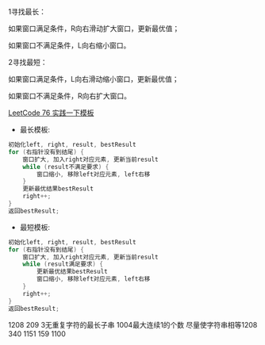
1寻找最长：

如果窗口满足条件，R向右滑动扩大窗口，更新最优值；

如果窗口不满足条件，L向右缩小窗口。

2寻找最短：

如果窗口满足条件，L向右滑动缩小窗口，更新最优值；

如果窗口不满足条件，R向右扩大窗口。

[LeetCode 76 实践一下模板](https://github.com/shichangzhi/fucking-algorithm-book/blob/main/%E7%AC%AC1%E7%AB%A0-%E6%A0%B8%E5%BF%83%E5%A5%97%E8%B7%AF%E7%AF%87/1.7-%E6%88%91%E5%86%99%E4%BA%86%E4%B8%80%E4%B8%AA%E6%A8%A1%E6%9D%BF%EF%BC%8C%E6%8A%8A%E6%BB%91%E5%8A%A8%E7%AA%97%E5%8F%A3%E7%AE%97%E6%B3%95%E5%8F%98%E6%88%90%E4%BA%86%E9%BB%98%E5%86%99%E9%A2%98.md)
- 最长模板:
```java
初始化left, right, result, bestResult
for (右指针没有到结尾) {
    窗口扩大, 加入right对应元素, 更新当前result
    while (result不满足要求) {
        窗口缩小, 移除left对应元素, left右移
    }
    更新最优结果bestResult
    right++;
}
返回bestResult;
```


- 最短模板:
```java
初始化left, right, result, bestResult
for (右指针没有到结尾) {
    窗口扩大, 加入right对应元素, 更新当前result
    while (result满足要求) {
        更新最优结果bestResult
        窗口缩小, 移除left对应元素, left右移
    }
    right++;
}
返回bestResult;
```
1208 209 3无重复字符的最长子串 1004最大连续1的个数 尽量使字符串相等1208 
340 1151 159 1100
